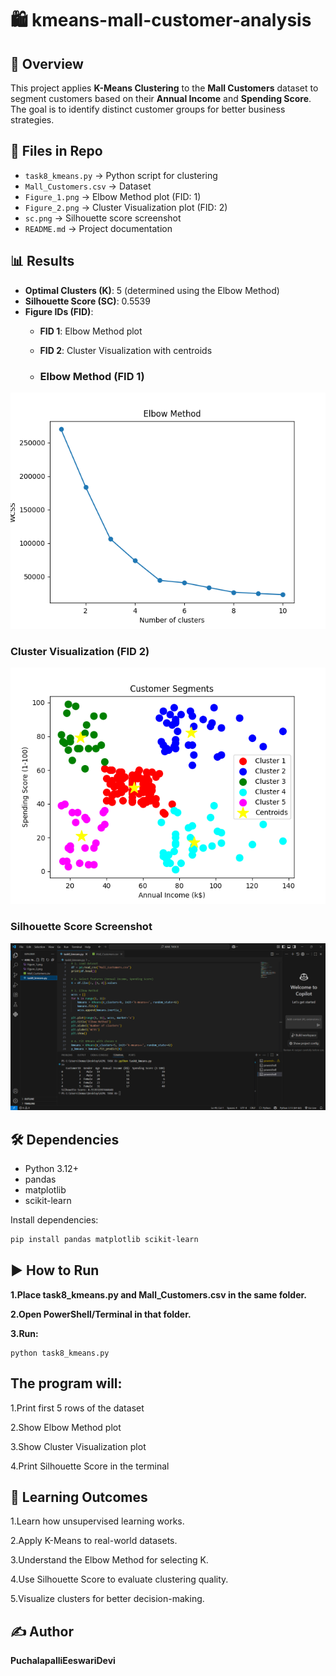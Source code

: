 # 🛍️ kmeans-mall-customer-analysis

## 📌 Overview
This project applies **K-Means Clustering** to the **Mall Customers** dataset to segment customers based on their **Annual Income** and **Spending Score**.  
The goal is to identify distinct customer groups for better business strategies.

## 📂 Files in Repo
- `task8_kmeans.py` → Python script for clustering
- `Mall_Customers.csv` → Dataset
- `Figure_1.png` → Elbow Method plot (FID: 1)
- `Figure_2.png` → Cluster Visualization plot (FID: 2)
- `sc.png` → Silhouette score screenshot
- `README.md` → Project documentation

## 📊 Results
- **Optimal Clusters (K)**: 5 (determined using the Elbow Method)
- **Silhouette Score (SC)**: 0.5539
- **Figure IDs (FID)**:
  - **FID 1**: Elbow Method plot
  - **FID 2**: Cluster Visualization with centroids
 
  - ### Elbow Method (FID 1)
![Elbow Method](Figure_1.png)

### Cluster Visualization (FID 2)
![Clusters](Figure_2.png)

### Silhouette Score Screenshot
![Silhouette Score](sc.png)

## 🛠️ Dependencies
- Python 3.12+
- pandas
- matplotlib
- scikit-learn

Install dependencies:
```bash
pip install pandas matplotlib scikit-learn
```

## ▶️ How to Run

**1.Place task8_kmeans.py and Mall_Customers.csv in the same folder.**

**2.Open PowerShell/Terminal in that folder.**

**3.Run:**
```
python task8_kmeans.py
```



## The program will:

1.Print first 5 rows of the dataset

2.Show Elbow Method plot

3.Show Cluster Visualization plot

4.Print Silhouette Score in the terminal

## 📖 Learning Outcomes

1.Learn how unsupervised learning works.

2.Apply K-Means to real-world datasets.

3.Understand the Elbow Method for selecting K.

4.Use Silhouette Score to evaluate clustering quality.

5.Visualize clusters for better decision-making.

## ✍️ Author

**PuchalapalliEeswariDevi**
